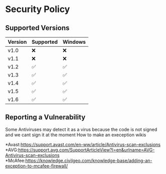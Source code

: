 # Security Policy

## Supported Versions

| Version         | Supported          | Windows
| -------         | ------------------ | ----------------------
| v1.0     | :x:                | :x:
| v1.1     | :x:                | :x:
| v1.2     | ✅                 | ✅
|  v1.3     | :white_check_mark: | ✅
|v1.4|:white_check_mark:|:white_check_mark:
|v1.5|:white_check_mark:|:white_check_mark:
|v1.6|:white_check_mark:|:white_check_mark:
## Reporting a Vulnerability


Some Antiviruses may detect it as a virus because the code is not signed and we cant sign it at the moment 
How to make an exeception wikis 

*Avast:https://support.avast.com/en-ww/article/Antivirus-scan-exclusions \
*AVG:https://support.avg.com/SupportArticleView?l=en&urlname=AVG-Antivirus-scan-exclusions \
*McAfee:https://knowledge.civilgeo.com/knowledge-base/adding-an-exception-to-mcafee-firewall/
